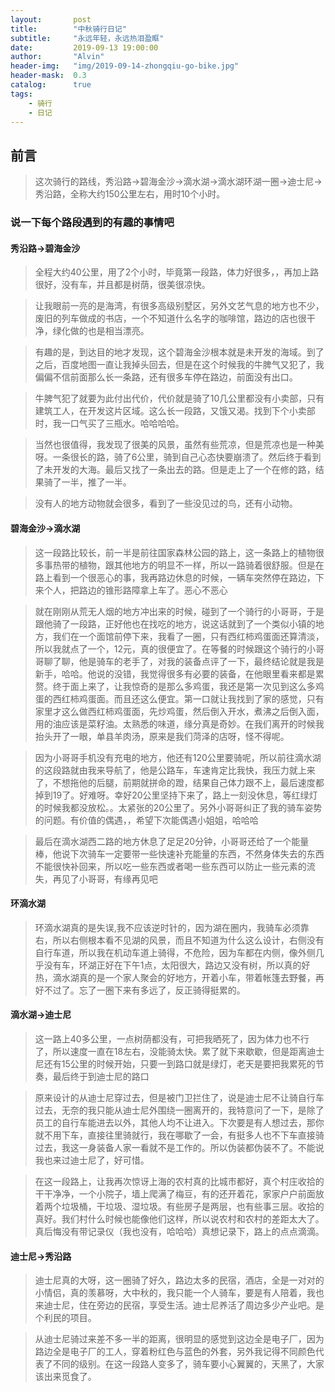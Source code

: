 ```yaml
---
layout:       post
title:        "中秋骑行日记"
subtitle:     "永远年轻，永远热泪盈眶"
date:         2019-09-13 19:00:00
author:       "Alvin"
header-img:   "img/2019-09-14-zhongqiu-go-bike.jpg"
header-mask:  0.3
catalog:      true
tags:
    - 骑行
    - 日记
---
```


## 前言

> 这次骑行的路线，秀沿路->碧海金沙->滴水湖->滴水湖环湖一圈->迪士尼->秀沿路，全称大约150公里左右，用时10个小时。

### 说一下每个路段遇到的有趣的事情吧

#### 秀沿路->碧海金沙

> 全程大约40公里，用了2个小时，毕竟第一段路，体力好很多，，再加上路很好，没有车，并且都是树荫，很美很凉快。

> 让我眼前一亮的是海湾，有很多高级别墅区，另外文艺气息的地方也不少，废旧的列车做成的书店，一个不知道什么名字的咖啡馆，路边的店也很干净，绿化做的也是相当漂亮。

> 有趣的是，到达目的地才发现，这个碧海金沙根本就是未开发的海域。到了之后，百度地图一直让我掉头回去，但是在这个时候我的牛脾气又犯了，我偏偏不信前面那么长一条路，还有很多车停在路边，前面没有出口。

> 牛脾气犯了就要为此付出代价，代价就是骑了10几公里都没有小卖部，只有建筑工人，在开发这片区域。这么长一段路，又饿又渴。找到下个小卖部时，我一口气买了三瓶水。哈哈哈哈。

> 当然也很值得，我发现了很美的风景，虽然有些荒凉，但是荒凉也是一种美呀。一条很长的路，骑了6公里，骑到自己心态快要崩溃了。然后终于看到了未开发的大海。最后又找了一条出去的路。但是走上了一个在修的路，结果骑了一半，推了一半。

> 没有人的地方动物就会很多，看到了一些没见过的鸟，还有小动物。

#### 碧海金沙->滴水湖

> 这一段路比较长，前一半是前往国家森林公园的路上，这一条路上的植物很多事热带的植物，跟其他地方的明显不一样，所以一路骑着很舒服。但是在路上看到一个很恶心的事，我再路边休息的时候，一辆车突然停在路边，下来个人，把路边的锥形路障拿上车了。恶心不恶心

> 就在刚刚从荒无人烟的地方冲出来的时候，碰到了一个骑行的小哥哥，于是跟他骑了一段路，正好他也在找吃的地方，说这话就到了一个类似小镇的地方，我们在一个面馆前停下来，我看了一圈，只有西红柿鸡蛋面还算清淡，所以我就点了一个，12元，真的很便宜了。在等餐的时候跟这个骑行的小哥哥聊了聊，他是骑车的老手了，对我的装备点评了一下，最终结论就是我是新手，哈哈。他说的没错，我觉得很多有必要的装备，在他眼里看来都是累赘。终于面上来了，让我惊奇的是那么多鸡蛋，我还是第一次见到这么多鸡蛋的西红柿鸡蛋面。而且还这么便宜。第一口就让我找到了家的感觉，只有家里才这么做西红柿鸡蛋面，先炒鸡蛋，然后倒入开水，煮沸之后倒入面，用的油应该是菜籽油。太熟悉的味道，缘分真是奇妙。在我们离开的时候我抬头开了一眼，单县羊肉汤，原来是我们菏泽的店呀，怪不得呢。

> 因为小哥哥手机没有充电的地方，他还有120公里要骑呢，所以前往滴水湖的这段路就由我来导航了，他是公路车，车速肯定比我快，我压力就上来了，不想拖他的后腿，前期就拼命的蹬，结果自己体力跟不上，最后速度都掉到19了。好难呀。幸好20公里坚持下来了，路上一刻没休息，等红绿灯的时候我都没放松。。太紧张的20公里了。另外小哥哥纠正了我的骑车姿势的问题。有价值的偶遇，，希望下次能偶遇小姐姐，哈哈哈

> 最后在滴水湖西二路的地方休息了足足20分钟，小哥哥还给了一个能量棒，他说下次骑车一定要带一些快速补充能量的东西，不然身体失去的东西不能很快补回来，所以吃一些东西或者喝一些东西可以防止一些元素的流失，再见了小哥哥，有缘再见吧

#### 环滴水湖

> 环滴水湖真的是失误,我不应该逆时针的，因为湖在圈内，我骑车必须靠右，所以右侧根本看不见湖的风景，而且不知道为什么这么设计，右侧没有自行车道，所以我在机动车道上骑得，不危险，因为车都在内侧，像外侧几乎没有车，环湖正好在下午1点，太阳很大，路边又没有树，所以真的好热，滴水湖真的是一个家人聚会的好地方，开着小车，带着帐篷去野餐，再好不过了。忘了一圈下来有多远了，反正骑得挺累的。


#### 滴水湖->迪士尼

> 这一路上40多公里，一点树荫都没有，可把我晒死了，因为体力也不行了，所以速度一直在18左右，没能骑太快。累了就下来歇歇，但是距离迪士尼还有15公里的时候开始，只要一到路口就是绿灯，老天是要把我累死的节奏，最后终于到迪士尼的路口

> 原来设计的从迪士尼穿过去，但是被门卫拦住了，说是迪士尼不让骑自行车过去，无奈的我只能从迪士尼外围绕一圈离开的，我特意问了一下，是除了员工的自行车能进去以外，其他人均不让进入。下次要是有人想过去，那你就不用下车，直接往里骑就行，我在哪歇了一会，有挺多人也不下车直接骑过去，我这一身装备人家一看就不是工作的。所以伪装都伪装不了。不能说我也来过迪士尼了，好可惜。

> 在这一段路上，让我再次惊讶上海的农村真的比城市都好，真个村庄收拾的干干净净，一个小院子，墙上爬满了梅豆，有的还开着花，家家户户前面放着两个垃圾桶，干垃圾、湿垃圾。有些房子是两层，也有些事三层。收拾的真好。我们村什么时候也能像他们这样，所以说农村和农村的差距太大了。真后悔没有带记录仪（我也没有，哈哈哈）真想记录下，路上的点点滴滴。

#### 迪士尼->秀沿路

> 迪士尼真的大呀，这一圈骑了好久，路边太多的民宿，酒店，全是一对对的小情侣，真的羡慕呀，大中秋的，我只能一个人骑车，要是有人陪着，我也来迪士尼，住在旁边的民宿，享受生活。迪士尼养活了周边多少产业吧。是个利民的项目。

> 从迪士尼骑过来差不多一半的距离，很明显的感觉到这边全是电子厂，因为路边全是电子厂的工人，穿着粉红色与蓝色的外套，另外我记得不同颜色代表了不同的级别。在这一段路人变多了，骑车要小心翼翼的，天黑了，大家该出来觅食了。

